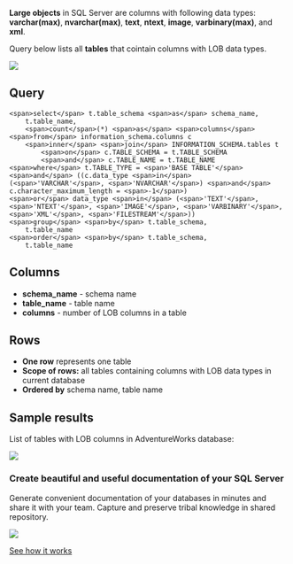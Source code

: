 **Large objects** in SQL Server are columns with following data types: **varchar(max)**, **nvarchar(max)**, **text**, **ntext**, **image**, **varbinary(max)**, and **xml**.

Query below lists all **tables** that cointain columns with LOB data types.

[![](https://dataedo.com/asset/img/markdown/docs/test-article/3187eed29ce5b9127613e8a72fc11156.png)](https://dataedo.com/blog/confused-when-trying-to-work-with-databases?cta=kb-query-confused)

## Query

```
<span>select</span> t.table_schema <span>as</span> schema_name,
    t.table_name, 
    <span>count</span>(*) <span>as</span> <span>columns</span>
<span>from</span> information_schema.columns c
    <span>inner</span> <span>join</span> INFORMATION_SCHEMA.tables t
        <span>on</span> c.TABLE_SCHEMA = t.TABLE_SCHEMA
        <span>and</span> c.TABLE_NAME = t.TABLE_NAME
<span>where</span> t.TABLE_TYPE = <span>'BASE TABLE'</span> 
<span>and</span> ((c.data_type <span>in</span> (<span>'VARCHAR'</span>, <span>'NVARCHAR'</span>) <span>and</span> c.character_maximum_length = <span>-1</span>)
<span>or</span> data_type <span>in</span> (<span>'TEXT'</span>, <span>'NTEXT'</span>, <span>'IMAGE'</span>, <span>'VARBINARY'</span>, <span>'XML'</span>, <span>'FILESTREAM'</span>))
<span>group</span> <span>by</span> t.table_schema, 
    t.table_name
<span>order</span> <span>by</span> t.table_schema, 
    t.table_name
```

## Columns

-   **schema\_name** - schema name
-   **table\_name** - table name
-   **columns** - number of LOB columns in a table

## Rows

-   **One row** represents one table
-   **Scope of rows:** all tables containing columns with LOB data types in current database
-   **Ordered by** schema name, table name

## Sample results

List of tables with LOB columns in AdventureWorks database:

![](https://dataedo.com/asset/img/kb/query/sql-server/lob_tables.png)

### Create beautiful and useful documentation of your SQL Server

Generate convenient documentation of your databases in minutes and share it with your team. Capture and preserve tribal knowledge in shared repository.

[![](https://dataedo.com/asset/img/markdown/docs/test-article/30c11fa4b210f11740f56e85ca8bf9c6.gif)](https://demo.dataedo.com/)

[See how it works](https://demo.dataedo.com/)